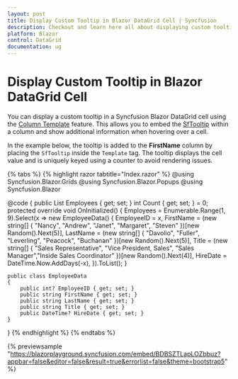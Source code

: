 ```yaml
---
layout: post
title: Display Custom Tooltip in Blazor DataGrid Cell | Syncfusion
description: Checkout and learn here all about displaying custom tooltip in Syncfusion Blazor DataGrid cell and much more.
platform: Blazor
control: DataGrid
documentation: ug
---
```


# Display Custom Tooltip in Blazor DataGrid Cell

You can display a custom tooltip in a Syncfusion Blazor DataGrid cell using the [Column Template](https://blazor.syncfusion.com/documentation/datagrid/columns#column-template) feature. This allows you to embed the [SfTooltip](https://blazor.syncfusion.com/documentation/tooltip/getting-started) within a column and show additional information when hovering over a cell.

In the example below, the tooltip is added to the **FirstName** column by placing the `SfTooltip` inside the `Template` tag. The tooltip displays the cell value and is uniquely keyed using a counter to avoid rendering issues.

{% tabs %}
{% highlight razor tabtitle="Index.razor" %}
@using Syncfusion.Blazor.Grids
@using Syncfusion.Blazor.Popups
@using Syncfusion.Blazor

<SfGrid DataSource="@Employees">
    <GridColumns>
        <GridColumn Field=@nameof(EmployeeData.EmployeeID) HeaderText="Employee ID" TextAlign="Syncfusion.Blazor.Grids.TextAlign.Right" Width="120"></GridColumn>
        <GridColumn Field=@nameof(EmployeeData.FirstName) HeaderText="First Name" Width="130">
            <Template>
                @{
                    var employee = (context as EmployeeData);
                    Count++;
                    <SfTooltip @key="@Count" Position="Position.BottomLeft">
                        <ContentTemplate>
                            @employee.FirstName
                        </ContentTemplate>
                        <ChildContent>
                            <span>@employee.FirstName</span>
                        </ChildContent>
                    </SfTooltip>
                }
            </Template>
        </GridColumn>
        <GridColumn Field=@nameof(EmployeeData.Title) HeaderText="Title" Width="120"></GridColumn>
        <GridColumn Field=@nameof(EmployeeData.HireDate) HeaderText="Hire Date" Format="d" TextAlign="Syncfusion.Blazor.Grids.TextAlign.Right" Width="150"></GridColumn>
    </GridColumns>
</SfGrid>

@code {
    public List<EmployeeData> Employees { get; set; }
    int Count { get; set; } = 0;
    protected override void OnInitialized()
    {
        Employees = Enumerable.Range(1, 9).Select(x => new EmployeeData()
            {
                EmployeeID = x,
                FirstName = (new string[] { "Nancy", "Andrew", "Janet", "Margaret", "Steven" })[new Random().Next(5)],
                LastName = (new string[] { "Davolio", "Fuller", "Leverling", "Peacock", "Buchanan" })[new Random().Next(5)],
                Title = (new string[] { "Sales Representative", "Vice President, Sales", "Sales Manager","Inside Sales Coordinator" })[new Random().Next(4)],
                HireDate = DateTime.Now.AddDays(-x),
            }).ToList();
    }

    public class EmployeeData
    {
        public int? EmployeeID { get; set; }
        public string FirstName { get; set; }
        public string LastName { get; set; }
        public string Title { get; set; }
        public DateTime? HireDate { get; set; }
    }
}
{% endhighlight %}
{% endtabs %}

{% previewsample "https://blazorplayground.syncfusion.com/embed/BDBSZTLapLOZbbuz?appbar=false&editor=false&result=true&errorlist=false&theme=bootstrap5" %}